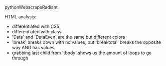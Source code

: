 pythonWebscrapeRadiant

HTML analysis:
- differentiated with CSS
- differentiated with class
- 'Data' and 'DataEven' are the same but different colors
- 'break' breaks down with no values, but 'breaktotal' breaks the opposite way AND has values
- grabbing last child from 'tbody' shows us the amount of loops to go through
